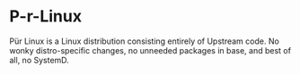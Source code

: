 # P-r-Linux
Pür Linux is a Linux distribution consisting entirely of Upstream code. No wonky distro-specific changes, no unneeded packages in base, and best of all, no SystemD. 


